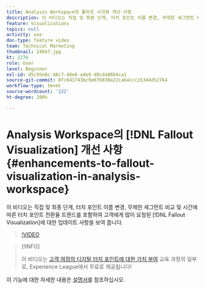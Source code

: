 ```yaml
---
title: Analysis Workspace의 폴아웃 시각화 개선 사항
description: 이 비디오는 직접 및 최종 단계, 터치 포인트 이름 변경, 무제한 세그먼트 비교 및 시간에 따른 터치 포인트 전환율 트렌딩을 포함하여 고객에게 많이 요청된 폴아웃 시각화에 대한 업데이트 사항을 보여 줍니다.
feature: Visualizations
topics: null
activity: use
doc-type: feature video
team: Technical Marketing
thumbnail: 24047.jpg
kt: 2276
role: User
level: Beginner
exl-id: d5c95e0c-48c7-48e6-a4e9-d8cda06b4ca1
source-git-commit: 8fc641743bc9e07b838a22ca64ccc15344d52764
workflow-type: tm+mt
source-wordcount: '122'
ht-degree: 100%

---
```


# Analysis Workspace의 [!DNL Fallout Visualization] 개선 사항 {#enhancements-to-fallout-visualization-in-analysis-workspace}

이 비디오는 직접 및 최종 단계, 터치 포인트 이름 변경, 무제한 세그먼트 비교 및 시간에 따른 터치 포인트 전환율 트렌드를 포함하여 고객에게 많이 요청된 [!DNL Fallout Visualization]에 대한 업데이트 사항을 보여 줍니다.

>[!VIDEO](https://video.tv.adobe.com/v/24047/?quality=12&learn=on)

>[!INFO]
>
> 이 비디오는 [고객 여정의 디지털 터치 포인트에 대한 가치 부여](https://experienceleague.adobe.com/?recommended=Analytics-U-1-2020.2) 교육 과정의 일부로, Experience League에서 무료로 제공됩니다!

이 기능에 대한 자세한 내용은 [설명서](https://experienceleague.adobe.com/docs/analytics/analyze/analysis-workspace/visualizations/fallout/fallout-flow.html?lang=ko)를 참조하십시오.

